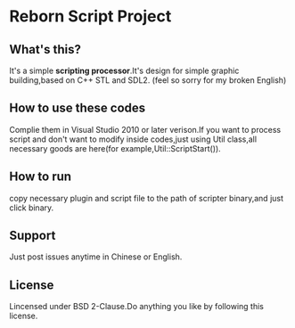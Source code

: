 # Reborn Script Project
## What's this?
It's a simple **scripting processor**.It's design for simple graphic building,based on C++ STL and SDL2.
(feel so sorry for my broken English)

## How to use these codes
Complie them in Visual Studio 2010 or later verison.If you want to process script and don't want to modify inside codes,just using Util class,all necessary goods are here(for example,Util::ScriptStart()).

## How to run 
copy necessary plugin and script file to the path of scripter binary,and just click binary.

## Support
Just post issues anytime in Chinese or English.

## License
Lincensed under BSD 2-Clause.Do anything you like by following this license.



